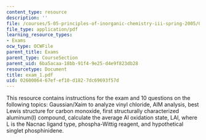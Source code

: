 ```yaml
---
content_type: resource
description: ''
file: /courses/5-05-principles-of-inorganic-chemistry-iii-spring-2005/0260006467efef10d1827dc69693f57d_exam_1.pdf
file_type: application/pdf
learning_resource_types:
- Exams
ocw_type: OCWFile
parent_title: Exams
parent_type: CourseSection
parent_uid: 6ba5acaa-18bb-91f4-9e25-d4e9f823db28
resourcetype: Document
title: exam_1.pdf
uid: 02600064-67ef-ef10-d182-7dc69693f57d
---
```

This resource contains instructions for the exam and 10 questions on the following topics: Gaussian/Xaim to analyze vinyl chloride, AIM analysis, best Lewis structure for carbon monoxide, first structurally characterized aluminum(I) compound, calculate the average Al oxidation state, LAl, where L is the Nacnac ligand type, phospha-Wittig reagent, and hypothetical singlet phosphinidene.